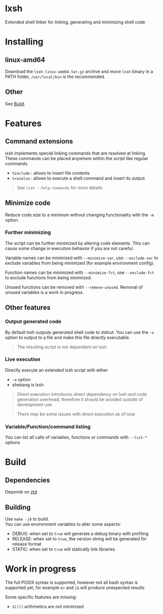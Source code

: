 # lxsh

Extended shell linker for linking, generating and minimizing shell code

# Installing

## linux-amd64

Download the `lxsh-linux-amd64.tar.gz` archive and move `lxsh` binary in a PATH folder,
`/usr/local/bin` is the recommended.

## Other

See [Build](#build).

# Features

## Command extensions

lxsh implements special linking commands that are resolved at linking.
These commands can be placed anywhere within the script like regular commands.

- `%include` : allows to insert file contents
- `%resolve` : allows to execute a shell command and insert its output

> See `lxsh --help-commands` for more details

## Minimize code

Reduce code size to a minimum without changing functionality with the `-m` option.

### Further minimizing

The script can be further minimized by altering code elements.
This can cause some change in execution behavior if you are not careful.

Variable names can be minimized with `--minimize-var`,
use `--exclude-var` to exclude variables from being minimized (for example environment config).

Function names can be minimized with `--minimize-fct`,
use `--exclude-fct` to exclude functions from being minimized.

Unused functions can be removed with `--remove-unused`.
Removal of unused variables is a work in progress.

## Other features

### Output generated code

By default lxsh outputs generated shell code to stdout.
You can use the `-o` option to output to a file and make this file directly executable.

> The resulting script is not dependent on lxsh

### Live execution

Directly execute an extended lxsh script with either
- `-e` option
- shebang is lxsh

> Direct execution introduces direct dependency on lxsh and code generation overhead,
> therefore it should be avoided outside of development use

> There may be some issues with direct execution as of now

### Variable/Function/command listing

You can list all calls of variables, functions or commands with `--list-*` options

# Build <a name="build"></a>

## Dependencies

Depends on [ztd](https://github.com/zawwz/ztd)

## Building

Use `make -j8` to build.<br>
You can use environment variables to alter some aspects:
- DEBUG: when set to `true` will generate a debug binary with profiling
- RELEASE: when set to `true`, the version string will be generated for release format
- STATIC: when set to `true` will statically link libraries

# Work in progress

The full POSIX syntax is supported,
however not all bash syntax is supported yet,
for example `&>` and `|&` will produce unexpected results

Some specific features are missing:
- `$(())` arithmetics are not minimized
